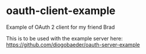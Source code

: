 # oauth-client-example
Example of OAuth 2 client for my friend Brad

This is to be used with the example server here: https://github.com/diogobaeder/oauth-server-example
